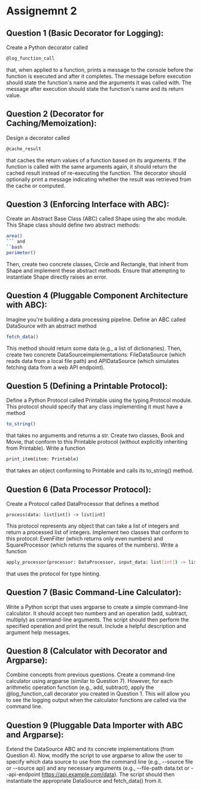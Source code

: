 # Assignemnt 2

## Question 1 (Basic Decorator for Logging):
Create a Python decorator called
```bash
@log_function_call
```
that, when applied to a function,
prints a message to the console before the function is executed and after it completes. The
message before execution should state the function's name and the arguments it was called
with. The message after execution should state the function's name and its return value.


## Question 2 (Decorator for Caching/Memoization):
Design a decorator called 
```bash
@cache_result
```
that caches the return values of a function
based on its arguments. If the function is called with the same arguments again, it should
return the cached result instead of re-executing the function. The decorator should optionally
print a message indicating whether the result was retrieved from the cache or computed.


## Question 3 (Enforcing Interface with ABC):
Create an Abstract Base Class (ABC) called Shape using the abc module. This Shape
class should define two abstract methods:
```bash
area()
``` and
``bash
perimeter()
```
Then, create two
concrete classes, Circle and Rectangle, that inherit from Shape and implement these
abstract methods. Ensure that attempting to instantiate Shape directly raises an error.


## Question 4 (Pluggable Component Architecture with ABC):
Imagine you're building a data processing pipeline. Define an ABC called DataSource with
an abstract method
```bash
fetch_data()
```
This method should return some data (e.g., a list of
dictionaries). Then, create two concrete DataSourceimplementations: FileDataSource
(which reads data from a local file path) and APIDataSource (which simulates fetching
data from a web API endpoint).


## Question 5 (Defining a Printable Protocol):
Define a Python Protocol called Printable using the typing.Protocol module. This
protocol should specify that any class implementing it must have a method 
```bash
to_string()
```
that takes no arguments and returns a str. Create two classes, Book and Movie, that
conform to this Printable protocol (without explicitly inheriting from Printable). Write a
function
```bash
print_item(item: Printable)
```
that takes an object conforming to Printable
and calls its to_string() method.


## Question 6 (Data Processor Protocol):
Create a Protocol called DataProcessor that defines a method
```baah
process(data: list[int]) -> list[int]
```
This protocol represents any object that can take a list of
integers and return a processed list of integers. Implement two classes that conform to this
protocol: EvenFilter (which returns only even numbers) and SquareProcessor (which
returns the squares of the numbers). Write a function
```bash
apply_processor(processor: DataProcessor, input_data: list[int]) -> list[int]
```
that uses the protocol
for type hinting.


## Question 7 (Basic Command-Line Calculator):
Write a Python script that uses argparse to create a simple command-line calculator. It
should accept two numbers and an operation (add, subtract, multiply) as command-line
arguments. The script should then perform the specified operation and print the result.
Include a helpful description and argument help messages.


## Question 8 (Calculator with Decorator and Argparse):
Combine concepts from previous questions. Create a command-line calculator using
argparse (similar to Question 7). However, for each arithmetic operation function (e.g.,
add, subtract), apply the @log_function_call decorator you created in Question 1.
This will allow you to see the logging output when the calculator functions are called via the
command line.


## Question 9 (Pluggable Data Importer with ABC and Argparse):
Extend the DataSource ABC and its concrete implementations (from Question 4). Now,
modify the script to use argparse to allow the user to specify which data source to use from
the command line (e.g., --source file or --source api) and any necessary
arguments (e.g., --file-path data.txt or --api-endpoint
https://api.example.com/data). The script should then instantiate the appropriate
DataSource and fetch_data() from it.